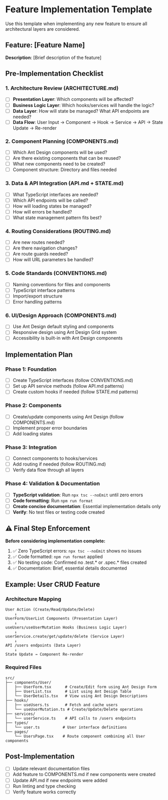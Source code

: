 # Feature Implementation Template

Use this template when implementing any new feature to ensure all architectural layers are considered.

## Feature: [Feature Name]
**Description**: [Brief description of the feature]

## Pre-Implementation Checklist

### 1. Architecture Review (ARCHITECTURE.md)
- [ ] **Presentation Layer**: Which components will be affected?
- [ ] **Business Logic Layer**: Which hooks/services will handle the logic?
- [ ] **Data Layer**: How will state be managed? What API endpoints are needed?
- [ ] **Data Flow**: User Input → Component → Hook → Service → API → State Update → Re-render

### 2. Component Planning (COMPONENTS.md)
- [ ] Which Ant Design components will be used?
- [ ] Are there existing components that can be reused?
- [ ] What new components need to be created?
- [ ] Component structure: Directory and files needed

### 3. Data & API Integration (API.md + STATE.md)
- [ ] What TypeScript interfaces are needed?
- [ ] Which API endpoints will be called?
- [ ] How will loading states be managed?
- [ ] How will errors be handled?
- [ ] What state management pattern fits best?

### 4. Routing Considerations (ROUTING.md)
- [ ] Are new routes needed?
- [ ] Are there navigation changes?
- [ ] Are route guards needed?
- [ ] How will URL parameters be handled?

### 5. Code Standards (CONVENTIONS.md)
- [ ] Naming conventions for files and components
- [ ] TypeScript interface patterns
- [ ] Import/export structure
- [ ] Error handling patterns

### 6. UI/Design Approach (COMPONENTS.md)
- [ ] Use Ant Design default styling and components
- [ ] Responsive design using Ant Design Grid system
- [ ] Accessibility is built-in with Ant Design components

## Implementation Plan

### Phase 1: Foundation
- [ ] Create TypeScript interfaces (follow CONVENTIONS.md)
- [ ] Set up API service methods (follow API.md patterns)
- [ ] Create custom hooks if needed (follow STATE.md patterns)

### Phase 2: Components
- [ ] Create/update components using Ant Design (follow COMPONENTS.md)
- [ ] Implement proper error boundaries
- [ ] Add loading states

### Phase 3: Integration
- [ ] Connect components to hooks/services
- [ ] Add routing if needed (follow ROUTING.md)
- [ ] Verify data flow through all layers

### Phase 4: Validation & Documentation
- [ ] **TypeScript validation**: Run `npx tsc --noEmit` until zero errors
- [ ] **Code formatting**: Run `npm run format`
- [ ] **Create concise documentation**: Essential implementation details only
- [ ] **Verify**: No test files or testing code created

## ⚠️ Final Step Enforcement
**Before considering implementation complete:**
1. ✅ Zero TypeScript errors: `npx tsc --noEmit` shows no issues
2. ✅ Code formatted: `npm run format` applied
3. ✅ No testing code: Confirmed no .test.* or .spec.* files created
4. ✅ Documentation: Brief, essential details documented

## Example: User CRUD Feature

### Architecture Mapping
```
User Action (Create/Read/Update/Delete)
    ↓
UserForm/UserList Components (Presentation Layer)
    ↓
useUsers/useUserMutation Hooks (Business Logic Layer)
    ↓
userService.create/get/update/delete (Service Layer)
    ↓
API /users endpoints (Data Layer)
    ↓
State Update → Component Re-render
```

### Required Files
```
src/
├── components/User/
│   ├── UserForm.tsx      # Create/Edit form using Ant Design Form
│   ├── UserList.tsx      # List using Ant Design Table
│   └── UserDetails.tsx   # View using Ant Design Descriptions
├── hooks/
│   ├── useUsers.ts       # Fetch and cache users
│   └── useUserMutation.ts # Create/Update/Delete operations
├── services/
│   └── userService.ts    # API calls to /users endpoints
├── types/
│   └── user.ts          # User interface definitions
└── pages/
    └── UsersPage.tsx    # Route component combining all User components
```

## Post-Implementation
- [ ] Update relevant documentation files
- [ ] Add feature to COMPONENTS.md if new components were created
- [ ] Update API.md if new endpoints were added
- [ ] Run linting and type checking
- [ ] Verify feature works correctly